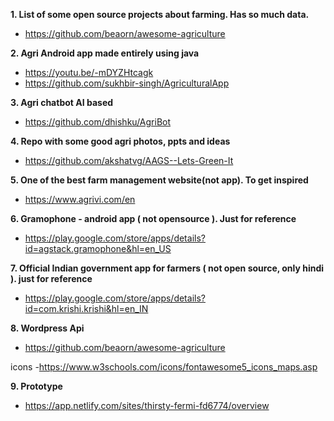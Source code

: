 **1. List of some open source projects about farming. Has so much data.**
- https://github.com/beaorn/awesome-agriculture 


**2. Agri Android app made entirely using java**
- https://youtu.be/-mDYZHtcagk
- https://github.com/sukhbir-singh/AgriculturalApp


**3. Agri chatbot AI based**
- https://github.com/dhishku/AgriBot


**4. Repo with some good agri photos, ppts and ideas**
- https://github.com/akshatvg/AAGS--Lets-Green-It


**5. One of the best farm management website(not app). To get inspired**
- https://www.agrivi.com/en

**6. Gramophone - android app ( not opensource ). Just for reference**
- https://play.google.com/store/apps/details?id=agstack.gramophone&hl=en_US

**7. Official Indian government app for farmers ( not open source, only hindi ). just for reference**
- https://play.google.com/store/apps/details?id=com.krishi.krishi&hl=en_IN

**8. Wordpress Api**
- https://github.com/beaorn/awesome-agriculture

icons
-https://www.w3schools.com/icons/fontawesome5_icons_maps.asp

**9. Prototype**
- https://app.netlify.com/sites/thirsty-fermi-fd6774/overview
